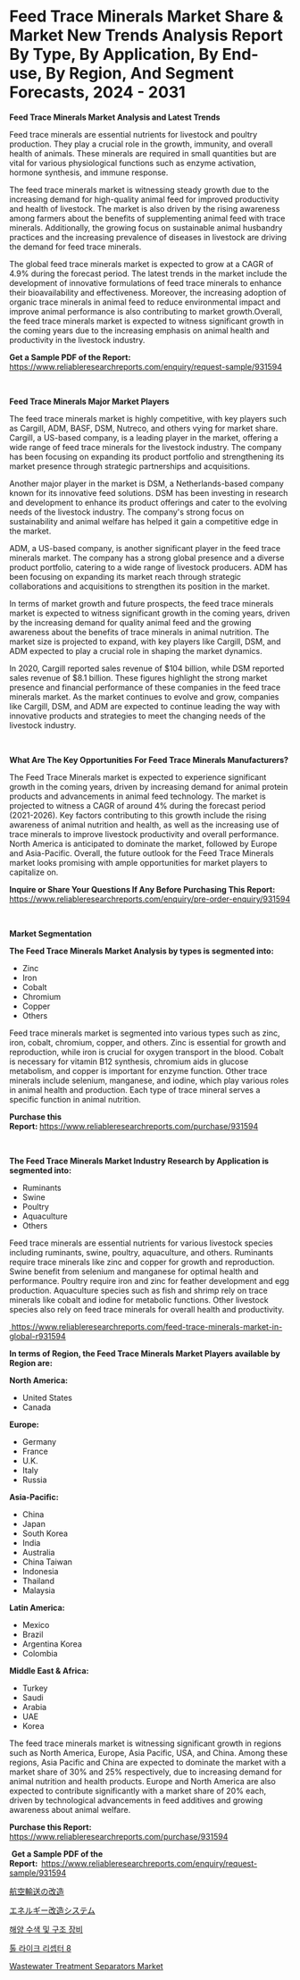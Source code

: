 <p><h1>Feed Trace Minerals Market Share & Market New Trends Analysis Report By Type, By Application, By End-use, By Region, And Segment Forecasts, 2024 - 2031</h1></p><p><strong>Feed Trace Minerals Market Analysis and Latest Trends</strong></p>
<p><p>Feed trace minerals are essential nutrients for livestock and poultry production. They play a crucial role in the growth, immunity, and overall health of animals. These minerals are required in small quantities but are vital for various physiological functions such as enzyme activation, hormone synthesis, and immune response.</p><p>The feed trace minerals market is witnessing steady growth due to the increasing demand for high-quality animal feed for improved productivity and health of livestock. The market is also driven by the rising awareness among farmers about the benefits of supplementing animal feed with trace minerals. Additionally, the growing focus on sustainable animal husbandry practices and the increasing prevalence of diseases in livestock are driving the demand for feed trace minerals.</p><p>The global feed trace minerals market is expected to grow at a CAGR of 4.9% during the forecast period. The latest trends in the market include the development of innovative formulations of feed trace minerals to enhance their bioavailability and effectiveness. Moreover, the increasing adoption of organic trace minerals in animal feed to reduce environmental impact and improve animal performance is also contributing to market growth.Overall, the feed trace minerals market is expected to witness significant growth in the coming years due to the increasing emphasis on animal health and productivity in the livestock industry.</p></p>
<p><strong>Get a Sample PDF of the Report:&nbsp;</strong> <a href="https://www.reliableresearchreports.com/enquiry/request-sample/931594">https://www.reliableresearchreports.com/enquiry/request-sample/931594</a></p>
<p>&nbsp;</p>
<p><strong>Feed Trace Minerals Major Market Players</strong></p>
<p><p>The feed trace minerals market is highly competitive, with key players such as Cargill, ADM, BASF, DSM, Nutreco, and others vying for market share. Cargill, a US-based company, is a leading player in the market, offering a wide range of feed trace minerals for the livestock industry. The company has been focusing on expanding its product portfolio and strengthening its market presence through strategic partnerships and acquisitions.</p><p>Another major player in the market is DSM, a Netherlands-based company known for its innovative feed solutions. DSM has been investing in research and development to enhance its product offerings and cater to the evolving needs of the livestock industry. The company's strong focus on sustainability and animal welfare has helped it gain a competitive edge in the market.</p><p>ADM, a US-based company, is another significant player in the feed trace minerals market. The company has a strong global presence and a diverse product portfolio, catering to a wide range of livestock producers. ADM has been focusing on expanding its market reach through strategic collaborations and acquisitions to strengthen its position in the market.</p><p>In terms of market growth and future prospects, the feed trace minerals market is expected to witness significant growth in the coming years, driven by the increasing demand for quality animal feed and the growing awareness about the benefits of trace minerals in animal nutrition. The market size is projected to expand, with key players like Cargill, DSM, and ADM expected to play a crucial role in shaping the market dynamics.</p><p>In 2020, Cargill reported sales revenue of $104 billion, while DSM reported sales revenue of $8.1 billion. These figures highlight the strong market presence and financial performance of these companies in the feed trace minerals market. As the market continues to evolve and grow, companies like Cargill, DSM, and ADM are expected to continue leading the way with innovative products and strategies to meet the changing needs of the livestock industry.</p></p>
<p>&nbsp;</p>
<p><strong>What Are The Key Opportunities For Feed Trace Minerals Manufacturers?</strong></p>
<p><p>The Feed Trace Minerals market is expected to experience significant growth in the coming years, driven by increasing demand for animal protein products and advancements in animal feed technology. The market is projected to witness a CAGR of around 4% during the forecast period (2021-2026). Key factors contributing to this growth include the rising awareness of animal nutrition and health, as well as the increasing use of trace minerals to improve livestock productivity and overall performance. North America is anticipated to dominate the market, followed by Europe and Asia-Pacific. Overall, the future outlook for the Feed Trace Minerals market looks promising with ample opportunities for market players to capitalize on.</p></p>
<p><strong>Inquire or Share Your Questions If Any Before Purchasing This Report:</strong> <a href="https://www.reliableresearchreports.com/enquiry/pre-order-enquiry/931594">https://www.reliableresearchreports.com/enquiry/pre-order-enquiry/931594</a></p>
<p>&nbsp;</p>
<p><strong>Market Segmentation</strong></p>
<p><strong>The Feed Trace Minerals Market Analysis by types is segmented into:</strong></p>
<p><ul><li>Zinc</li><li>Iron</li><li>Cobalt</li><li>Chromium</li><li>Copper</li><li>Others</li></ul></p>
<p><p>Feed trace minerals market is segmented into various types such as zinc, iron, cobalt, chromium, copper, and others. Zinc is essential for growth and reproduction, while iron is crucial for oxygen transport in the blood. Cobalt is necessary for vitamin B12 synthesis, chromium aids in glucose metabolism, and copper is important for enzyme function. Other trace minerals include selenium, manganese, and iodine, which play various roles in animal health and production. Each type of trace mineral serves a specific function in animal nutrition.</p></p>
<p><strong>Purchase this Report:&nbsp;</strong><a href="https://www.reliableresearchreports.com/purchase/931594">https://www.reliableresearchreports.com/purchase/931594</a></p>
<p>&nbsp;</p>
<p><strong>The Feed Trace Minerals Market Industry Research by Application is segmented into:</strong></p>
<p><ul><li>Ruminants</li><li>Swine</li><li>Poultry</li><li>Aquaculture</li><li>Others</li></ul></p>
<p><p>Feed trace minerals are essential nutrients for various livestock species including ruminants, swine, poultry, aquaculture, and others. Ruminants require trace minerals like zinc and copper for growth and reproduction. Swine benefit from selenium and manganese for optimal health and performance. Poultry require iron and zinc for feather development and egg production. Aquaculture species such as fish and shrimp rely on trace minerals like cobalt and iodine for metabolic functions. Other livestock species also rely on feed trace minerals for overall health and productivity.</p></p>
<p><a href="https://www.reliableresearchreports.com/feed-trace-minerals-market-in-global-r931594">&nbsp;https://www.reliableresearchreports.com/feed-trace-minerals-market-in-global-r931594</a></p>
<p><strong>In terms of Region, the Feed Trace Minerals Market Players available by Region are:</strong></p>
<p>
    <p> <strong> North America: </strong>
        <ul>
            <li>United States</li>
            <li>Canada</li>
        </ul>
        </p> 
    <p> <strong> Europe: </strong>
        <ul>
            <li>Germany</li>
            <li>France</li>
            <li>U.K.</li>
            <li>Italy</li>
            <li>Russia</li>
        </ul>
        </p> 
    <p> <strong> Asia-Pacific: </strong>
        <ul>
            <li>China</li>
            <li>Japan</li>
            <li>South Korea</li>
            <li>India</li>
            <li>Australia</li>
            <li>China Taiwan</li>
            <li>Indonesia</li>
            <li>Thailand</li>
            <li>Malaysia</li>
        </ul>
        </p> 
    <p> <strong> Latin America: </strong>
        <ul>
            <li>Mexico</li>
            <li>Brazil</li>
            <li>Argentina Korea</li>
            <li>Colombia</li>
        </ul>
        </p> 
    <p> <strong> Middle East & Africa: </strong>
        <ul>
            <li>Turkey</li>
            <li>Saudi</li>
            <li>Arabia</li>
            <li>UAE</li>
            <li>Korea</li>
        </ul>
    </p>
    </p>
<p><p>The feed trace minerals market is witnessing significant growth in regions such as North America, Europe, Asia Pacific, USA, and China. Among these regions, Asia Pacific and China are expected to dominate the market with a market share of 30% and 25% respectively, due to increasing demand for animal nutrition and health products. Europe and North America are also expected to contribute significantly with a market share of 20% each, driven by technological advancements in feed additives and growing awareness about animal welfare.</p></p>
<p><strong>Purchase this Report: </strong><a href="https://www.reliableresearchreports.com/purchase/931594">https://www.reliableresearchreports.com/purchase/931594</a></p>
<p>&nbsp;<strong>Get a Sample PDF of the Report:&nbsp;&nbsp;</strong><a href="https://www.reliableresearchreports.com/enquiry/request-sample/931594">https://www.reliableresearchreports.com/enquiry/request-sample/931594</a></p>
<p><strong></strong></p>
<p><p><a href="https://medium.com/@mandysw5k1a/%E8%88%AA%E7%A9%BA%E8%BC%B8%E9%80%81%E6%94%B9%E9%80%A0%E5%B8%82%E5%A0%B4%E3%81%AE%E8%A6%8F%E6%A8%A1-%E6%88%90%E9%95%B7-%E3%81%8A%E3%82%88%E3%81%B3%E5%B8%82%E5%A0%B4%E3%82%BB%E3%82%B0%E3%83%A1%E3%83%B3%E3%83%86%E3%83%BC%E3%82%B7%E3%83%A7%E3%83%B3%E3%81%8A%E3%82%88%E3%81%B3%E5%9C%B0%E5%9F%9F%E5%88%A5%E3%81%AE%E6%B4%9E%E5%AF%9F%E3%81%AB%E3%82%88%E3%82%8B%E6%A5%AD%E7%95%8C%E5%88%86%E6%9E%90-2031%E5%B9%B4%E3%81%BE%E3%81%A7%E3%81%AE%E4%BA%88%E6%B8%AC-c5b5ed4eaf41">航空輸送の改造</a></p><p><a href="https://medium.com/@jessicagtk0/%E3%82%B0%E3%83%AD%E3%83%BC%E3%83%90%E3%83%AB%E3%82%A8%E3%83%8D%E3%83%AB%E3%82%AE%E3%83%BC%E3%83%AC%E3%83%88%E3%83%AD%E3%83%95%E3%82%A3%E3%83%83%E3%83%88%E3%82%B7%E3%82%B9%E3%83%86%E3%83%A0%E3%81%AE%E5%B8%82%E5%A0%B4%E5%8B%95%E5%90%91-2024%E5%B9%B4%E3%81%8B%E3%82%892031%E5%B9%B4%E3%81%BE%E3%81%A7-%E3%81%AE%E6%88%90%E9%95%B7%E6%A9%9F%E4%BC%9A%E3%81%A8%E8%AA%B2%E9%A1%8C%E3%81%AB%E9%96%A2%E3%81%99%E3%82%8Binsights-forecasted-0fbd9a0285ea">エネルギー改造システム</a></p><p><a href="https://medium.com/@mujgankortalih/%ED%95%B4%EC%96%91-%EA%B5%AC%EC%A1%B0%EB%8C%80%EC%99%80-%EA%B5%AC%EC%A1%B0-%EC%9E%A5%EB%B9%84-%EC%8B%9C%EC%9E%A5-%EC%98%88%EC%B8%A1-2024%EB%85%84%EB%B6%80%ED%84%B0-2031%EB%85%84%EA%B9%8C%EC%A7%80-%EC%84%B8%EA%B3%84-%EC%8B%9C%EC%9E%A5-%EB%8F%99%ED%96%A5-%EB%B0%8F-%EB%B6%84%EC%84%9D%EC%9D%84-138-%ED%8E%98%EC%9D%B4%EC%A7%80%EC%97%90%EC%84%9C-%EB%8B%A4%EB%A3%A8%EC%97%88%EC%8A%B5%EB%8B%88%EB%8B%A4-1a9f8c45e8b2">해양 수색 및 구조 장비</a></p><p><a href="https://medium.com/@kelvinfeenrey98677/%ED%86%A8-%EB%9D%BC%EC%9D%B4%ED%81%AC-%EC%88%98%EC%9A%A9%EC%B2%B4-8-%EC%8B%9C%EC%9E%A5-%EA%B7%9C%EB%AA%A8-%EC%8B%9C%EC%9E%A5-%EC%84%B8%EB%B6%84%ED%99%94-%EC%8B%9C%EC%9E%A5-%EB%8F%99%ED%96%A5-%EB%B0%8F-%EC%84%B1%EC%9E%A5-%EB%B6%84%EC%84%9D-%EC%98%88%EC%B8%A1-2031%EB%85%84%EA%B9%8C%EC%A7%80-8565c2f1cbe7">톨 라이크 리셉터 8</a></p><p><a href="https://github.com/RoccoManning/Market-Research-Report-List-6/blob/main/wastewater-treatment-separators-market.md">Wastewater Treatment Separators Market</a></p></p>
